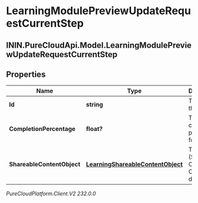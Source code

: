 # LearningModulePreviewUpdateRequestCurrentStep

## ININ.PureCloudApi.Model.LearningModulePreviewUpdateRequestCurrentStep

## Properties

|Name | Type | Description | Notes|
|------------ | ------------- | ------------- | -------------|
| **Id** | **string** | The id of this step | [optional] |
| **CompletionPercentage** | **float?** | The completion percentage for this step | [optional] |
| **ShareableContentObject** | [**LearningShareableContentObject**](LearningShareableContentObject) | The SCO (Shareable Content Object) data | [optional] |



_PureCloudPlatform.Client.V2 232.0.0_

